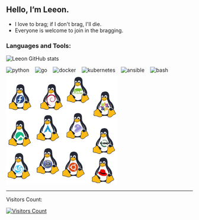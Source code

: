  ## Hello, I’m Leeon.


- I love to brag; if I don't brag, I'll die.
- Everyone is welcome to join in the bragging.


### Languages and Tools:

![Leeon GitHub stats](https://github-readme-stats.vercel.app/api?username=leeonfu&show_icons=true&theme=transparent)

<p align="left"> 
   <a>
    <img src="https://raw.githubusercontent.com/leeonfu/devicon/master/icons/python/python-original-wordmark.svg" alt="python" width="60" height="60"/>
  </a>&nbsp;&nbsp;
  
  <a>
    <img src="https://raw.githubusercontent.com/leeonfu/devicon/master/icons/go/go-original.svg" alt="go" width="120" height="120"/>
  </a>&nbsp;&nbsp;
  
  <a>
    <img src="https://raw.githubusercontent.com/leeonfu/devicon/master/icons/docker/docker-original-wordmark.svg" alt="docker" width="60" height="60"/>
  </a>&nbsp;&nbsp;
  
  <a>
    <img src="https://raw.githubusercontent.com/leeonfu/devicon/master/icons/kubernetes/kubernetes-plain-wordmark.svg" alt="kubernetes" width="60" height="60"/>
  </a>&nbsp;&nbsp;
  
  <a>
    <img src="https://raw.githubusercontent.com/leeonfu/devicon/master/icons/ansible/ansible-original-wordmark.svg" alt="ansible" width="60" height="60"/>
  </a>&nbsp;&nbsp;
  
  <a>
    <img src="https://raw.githubusercontent.com/leeonfu/devicon/master/icons/bash/bash-original.svg" alt="bash" width="60" height="60"/>
  </a>&nbsp;&nbsp;&nbsp;&nbsp;&nbsp;&nbsp;&nbsp;&nbsp;
  
  <a>
    <img src="https://raw.githubusercontent.com/leeonfu/devicon/master/icons/linux/linux.svg" alt="linux" width="300" height="300"/>
  </a>
</p>

---

Visitors Count:

[![Visitors Count](https://profile-counter.glitch.me/{leeonfu}/count.svg)](https://github.com/leeonfu)

